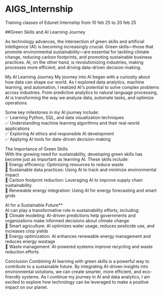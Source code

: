 # AIGS_Internship
Training classes of Edunet Internship from 10 feb 25 to 20 feb 25

##Green Skills and AI Learning Journey

As technology advances, the intersection of green skills and artificial intelligence (AI) is becoming increasingly crucial. Green skills—those that promote environmental sustainability—are essential for tackling climate change, reducing carbon footprints, and promoting sustainable business practices. AI, on the other hand, is revolutionizing industries, making processes more efficient, and driving data-driven decision-making.  

My AI Learning Journey 
My journey into AI began with a curiosity about how data can shape our world. As I explored data analytics, machine learning, and automation, I realized AI's potential to solve complex problems across industries. From predictive analytics to natural language processing, AI is transforming the way we analyze data, automate tasks, and optimize operations.  

Some key milestones in my AI journey include:  
✅ Learning Python, SQL, and data visualization techniques  
✅ Understanding machine learning algorithms and their real-world applications  
✅ Exploring AI ethics and responsible AI development  
✅ Applying AI tools for data-driven decision-making

The Importance of Green Skills  
With the growing need for sustainability, developing green skills has become just as important as learning AI. These skills include:  
🌿 Energy efficiency: Optimizing resources to reduce waste  
🌿 Sustainable data practices: Using AI to track and minimize environmental impact  
🌿 Carbon footprint reduction: Leveraging AI to improve supply chain sustainability  
🌿 Renewable energy integration: Using AI for energy forecasting and smart grids  

AI for a Sustainable Future**  
AI can play a transformative role in sustainability efforts, including:  
🔹 Climate modeling: AI-driven predictions help governments and organizations make informed decisions about climate change  
🔹 Smart agriculture: AI optimizes water usage, reduces pesticide use, and increases crop yields  
🔹 Energy optimization: AI enhances renewable energy management and reduces energy wastage  
🔹 Waste management: AI-powered systems improve recycling and waste reduction efforts  

Conclusion
Combining AI learning with green skills is a powerful way to contribute to a sustainable future. By integrating AI-driven insights into environmental solutions, we can create smarter, more efficient, and eco-friendly systems. As I continue my journey in AI and data analytics, I am excited to explore how technology can be leveraged to make a positive impact on our planet.  

